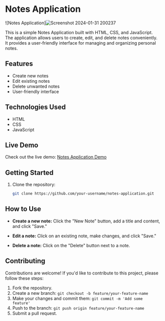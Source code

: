 # Notes Application

![Notes Application]![Screenshot 2024-01-31 200237](https://github.com/shraddha-gawde/notes_application/assets/101090200/5547f85e-8062-4ce4-8169-6897ebc3d062)


This is a simple Notes Application built with HTML, CSS, and JavaScript. The application allows users to create, edit, and delete notes conveniently. It provides a user-friendly interface for managing and organizing personal notes.

## Features

- Create new notes
- Edit existing notes
- Delete unwanted notes
- User-friendly interface

## Technologies Used

- HTML
- CSS
- JavaScript

## Live Demo

Check out the live demo: [Notes Application Demo](https://notes-application-tan.vercel.app/)

## Getting Started

1. Clone the repository:

   ```bash
   git clone https://github.com/your-username/notes-application.git
## How to Use

- **Create a new note:**
  Click the "New Note" button, add a title and content, and click "Save."

- **Edit a note:**
  Click on an existing note, make changes, and click "Save."

- **Delete a note:**
  Click on the "Delete" button next to a note.

## Contributing

Contributions are welcome! If you'd like to contribute to this project, please follow these steps:

1. Fork the repository.
2. Create a new branch: `git checkout -b feature/your-feature-name`
3. Make your changes and commit them: `git commit -m 'Add some feature'`
4. Push to the branch: `git push origin feature/your-feature-name`
5. Submit a pull request.



